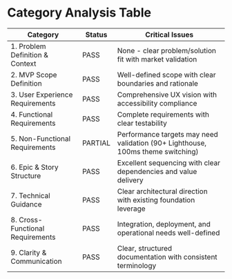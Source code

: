 # Category Analysis Table

| Category                         | Status  | Critical Issues |
| -------------------------------- | ------- | --------------- |
| 1. Problem Definition & Context  | PASS    | None - clear problem/solution fit with market validation |
| 2. MVP Scope Definition          | PASS    | Well-defined scope with clear boundaries and rationale |
| 3. User Experience Requirements  | PASS    | Comprehensive UX vision with accessibility compliance |
| 4. Functional Requirements       | PASS    | Complete requirements with clear testability |
| 5. Non-Functional Requirements   | PARTIAL | Performance targets may need validation (90+ Lighthouse, 100ms theme switching) |
| 6. Epic & Story Structure        | PASS    | Excellent sequencing with clear dependencies and value delivery |
| 7. Technical Guidance            | PASS    | Clear architectural direction with existing foundation leverage |
| 8. Cross-Functional Requirements | PASS    | Integration, deployment, and operational needs well-defined |
| 9. Clarity & Communication       | PASS    | Clear, structured documentation with consistent terminology |
